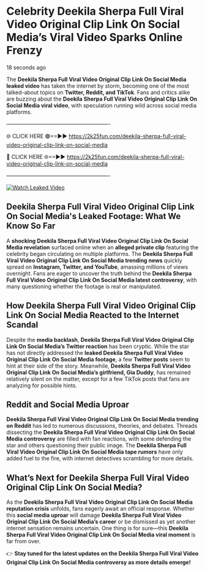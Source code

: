 # Celebrity Deekila Sherpa Full Viral Video Original Clip Link On Social Media’s Viral Video Sparks Online Frenzy

18 seconds ago

The **Deekila Sherpa Full Viral Video Original Clip Link On Social Media leaked video** has taken the internet by storm, becoming one of the most talked-about topics on **Twitter, Reddit, and TikTok**. Fans and critics alike are buzzing about the **Deekila Sherpa Full Viral Video Original Clip Link On Social Media viral video**, with speculation running wild across social media platforms.

———————————————————-

🌐 CLICK HERE 🟢==►► https://2k25fun.com/deekila-sherpa-full-viral-video-original-clip-link-on-social-media

🔴 CLICK HERE 🌐==►► https://2k25fun.com/deekila-sherpa-full-viral-video-original-clip-link-on-social-media

———————————————————-

[![Watch Leaked Video](https://miro.medium.com/v2/resize:fit:828/format:webp/1*cilzJN44JGOrTw9NJCrNHA.gif "Watch Leaked Video")](https://2k25fun.com/deekila-sherpa-full-viral-video-original-clip-link-on-social-media)

## **Deekila Sherpa Full Viral Video Original Clip Link On Social Media's Leaked Footage: What We Know So Far**  
A **shocking Deekila Sherpa Full Viral Video Original Clip Link On Social Media revelation** surfaced online when an **alleged private clip** featuring the celebrity began circulating on multiple platforms. The **Deekila Sherpa Full Viral Video Original Clip Link On Social Media trending news** quickly spread on **Instagram, Twitter, and YouTube**, amassing millions of views overnight. Fans are eager to uncover the truth behind the **Deekila Sherpa Full Viral Video Original Clip Link On Social Media latest controversy**, with many questioning whether the footage is real or manipulated.  

## **How Deekila Sherpa Full Viral Video Original Clip Link On Social Media Reacted to the Internet Scandal**  
Despite the **media backlash**, **Deekila Sherpa Full Viral Video Original Clip Link On Social Media’s Twitter reaction** has been cryptic. While the star has not directly addressed the **leaked Deekila Sherpa Full Viral Video Original Clip Link On Social Media footage**, a few **Twitter posts** seem to hint at their side of the story. Meanwhile, **Deekila Sherpa Full Viral Video Original Clip Link On Social Media’s girlfriend, Gia Duddy**, has remained relatively silent on the matter, except for a few TikTok posts that fans are analyzing for possible hints.  

## **Reddit and Social Media Uproar**  
**Deekila Sherpa Full Viral Video Original Clip Link On Social Media trending on Reddit** has led to numerous discussions, theories, and debates. Threads dissecting the **Deekila Sherpa Full Viral Video Original Clip Link On Social Media controversy** are filled with fan reactions, with some defending the star and others questioning their public image. The **Deekila Sherpa Full Viral Video Original Clip Link On Social Media tape rumors** have only added fuel to the fire, with internet detectives scrambling for more details.  

## **What’s Next for Deekila Sherpa Full Viral Video Original Clip Link On Social Media?**  
As the **Deekila Sherpa Full Viral Video Original Clip Link On Social Media reputation crisis** unfolds, fans eagerly await an official response. Whether this **social media uproar** will damage **Deekila Sherpa Full Viral Video Original Clip Link On Social Media’s career** or be dismissed as yet another internet sensation remains uncertain. One thing is for sure—this **Deekila Sherpa Full Viral Video Original Clip Link On Social Media viral moment** is far from over.  

👉 **Stay tuned for the latest updates on the Deekila Sherpa Full Viral Video Original Clip Link On Social Media controversy as more details emerge!**  